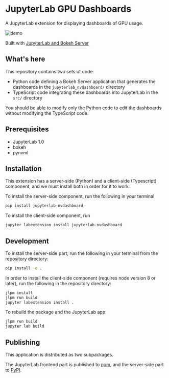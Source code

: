 JupyterLab GPU Dashboards
===========================

A JupyterLab extension for displaying dashboards of GPU usage.

![demo](./demo.gif)

Built with [JupyterLab and Bokeh Server](https://github.com/ian-r-rose/jupyterlab-bokeh-server)


What's here
-----------

This repository contains two sets of code:

-   Python code defining a Bokeh Server application that generates the dashboards
    in the `jupyterlab_nvdashboard/` directory
-   TypeScript code integrating these dashboards into JupyterLab in the `src/`
    directory

You should be able to modify only the Python code to edit the dashboards
without modifying the TypeScript code.

## Prerequisites

* JupyterLab 1.0
* bokeh
* pynvml

## Installation

This extension has a server-side (Python) and a client-side (Typescript) component,
and we must install both in order for it to work.

To install the server-side component, run the following in your terminal

```bash
pip install jupyterlab-nvdashboard
```

To install the client-side component, run

```bash
jupyter labextension install jupyterlab-nvdashboard
```

## Development

To install the server-side part, run the following in your terminal from the repository directory:

```bash
pip install -e .
```

In order to install the client-side component (requires node version 8 or later), run the following in the repository directory:

```bash
jlpm install
jlpm run build
jupyter labextension install .
```

To rebuild the package and the JupyterLab app:

```bash
jlpm run build
jupyter lab build
```

## Publishing

This application is distributed as two subpackages.

The JupyterLab frontend part is published to [npm](https://www.npmjs.com/package/jupyterlab-nvdashboard),
and the server-side part to [PyPI](https://pypi.org/project/jupyterlab-nvdashboard/).
